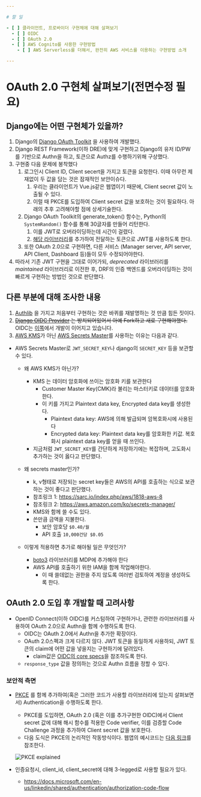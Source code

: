```yaml
---

# 할 일

- [ ] 클라이언트, 프로바이더 구현체에 대해 살펴보기
  - [ ] OIDC
  - [ ] OAuth 2.0
  - [ ] AWS Cognito를 사용한 구현방법
    - [ ] AWS Serverless를 더해서, 완전히 AWS 서비스를 이용하는 구현방법 소개

---
```


# OAuth 2.0 구현체 살펴보기(전면수정 필요)

## Django에는 어떤 구현체가 있을까?

1. Django의 [Django OAuth Toolkit](https://django-oauth-toolkit.readthedocs.io/en/latest/) 을 사용하여 개발했다.
2. Django REST Framework(이하 DRE)에 맞게 구현하고 Django의 유저 ID/PW를 기반으로 Authn을 하고, 토큰으로 Authz를 수행하기위해 구상했다.
3. 구현중 다음 문제에 봉착했다
   1. 로그인시 Client ID, Client secert을 가지고 토큰을 요청한다. 이때 아무런 제재없이 두 값을 담는 것은 잠재적인 보안이슈다.
      1. 우리는 클라이언트가 Vue.js같은 웹앱이기 때문에, Client secret 값이 노출될 수 있다.
      2. 이럴 때 PKCE를 도입하여 Client secret 값을 보호하는 것이 필요하다.
         아래의 추후 고려해야할 점에 상세기술한다.
   2. Django OAuth Toolkit의 generate_token() 함수는, Python의 `SystemRandom()` 함수를 통해 30글자를 만들어 리턴한다.
      1. 이를 JWT로 오버라이딩하는데 시간이 걸렸다.
      2. [해당 라이브러리](https://github.com/Humanitec/django-oauth-toolkit-jwt)를 추가하여 전달하는 토큰으로 JWT를 사용하도록 한다.
   3. 또한 OAuth 2.0으로 구현하면, 다른 서비스 (Manager server, API server, API Client, Dashboard 등)들이 모두 수정되어야한다.
4. 따라서 기존 JWT 구현을 그대로 이어가되, _deprecated_ 라이브러리를 _maintained_ 라이브러리로 이전한 후, DRF의 인증 백엔드를 오버라이딩하는 것이 빠르게 구현하는 방법인 것으로 판단했다.

## 다른 부분에 대해 조사한 내용

1. [Authlib](https://github.com/lepture/authlib) 을 가지고 처음부터 구현하는 것은 바퀴를 재발명하는 것 만큼 힘든 짓이다.
2. ~~[Django OIDC Provider](https://github.com/juanifioren/django-oidc-provider) 는 방치되어있어서 아예 Fork하고 새로 구현해야했다.~~ OIDC는 [이쪽](https://github.com/jazzband/django-oauth-toolkit)에서 개발이 이어지고 있습니다.
3. [AWS KMS](https://aws.amazon.com/ko/kms/)가 아닌 [AWS Secrets Master](https://aws.amazon.com/ko/secrets-manager/)를 사용하는 이유는 다음과 같다.

- AWS Secrets Master로 `JWT_SECRET_KEY`나 django의 `SECRET_KEY` 등을 보관할 수 있다.

  - 왜 AWS KMS가 아닌가?

    - KMS 는 데이터 암호화에 쓰이는 암호화 키를 보관한다
      - Customer Master Key(CMK)라 불리는 마스터키로 데이터를 암호화한다.
      - 이 키를 가지고 Plaintext data key, Encrypted data key를 생성한다.
        - Plaintext data key: AWS에 의해 발급되며 암복호화시에 사용된다
        - Encrypted data key: Plaintext data key를 암호화한 키값. 복호화시 plaintext data key를 얻을 때 쓰인다.
    - 지금처럼 `JWT_SECRET_KEY`를 간단하게 저장하기에는 복잡하며, 고도화시 추가하는 것이 옳다고 판단했다.

  - 왜 secrets master인가?

    - k, v형태로 저장되는 secret key들은 AWS의 API를 호출하는 식으로 보관하는 것이 좋다고 판단했다.
    - 참조링크 1: https://sarc.io/index.php/aws/1818-aws-8
    - 참조링크 2: https://aws.amazon.com/ko/secrets-manager/
    - KMS와 함께 쓸 수도 있다.
    - 쓴만큼 금액을 지불한다.
      - 보안 암호당 `$0.40/월`
      - API 호출 `10,000건당 $0.05`

  - 이렇게 적용하면 추가로 해야될 일은 무엇인가?
    - [boto3](https://github.com/boto/boto3) 라이브러리를 MDP에 추가해야 한다
    - AWS API를 호출하기 위한 IAM을 함께 작업해야한다.
      - 이 때 쓸데없는 권한을 주지 않도록 여러번 검토하여 계정을 생성하도록 한다.

## OAuth 2.0 도입 후 개발할 때 고려사항

- OpenID Connect(이하 OIDC)를 커스텀하여 구현하거나, 관련한 라이브러리를 사용하여 OAuth 2.0으로 Authn을 함께 수행하도록 한다.
  - OIDC는 OAuth 2.0에서 Authn을 추가한 확장이다.
  - OAuth 2.0스펙과 크게 다르지 않다. JWT 토큰을 동일하게 사용하되, JWT 토큰의 claim에 어떤 값을 넣을지는 구현하기에 달려있다.
    - claim값은 [OIDC의 core specs](https://openid.net/specs/openid-connect-core-1_0.html#Claims)을 참조하도록 한다.
  - `response_type` 값을 정의하는 것으로 Authn 흐름을 정할 수 있다.

### 보안적 측면

- [PKCE](https://oauth.net/2/pkce/) 를 함께 추가하여(혹은 그러한 코드가 사용할 라이브러리에 있는지 살펴보면서) Authentication을 수행하도록 한다.

  - PKCE를 도입하면, OAuth 2.0 (혹은 이를 추가구현한 OIDC)에서 Client secret 값에 대해 해시 함수를 적용한 Code verifier, 이를 검증할 Code Challenge 과정을 추가하여 Client secret 값을 보호한다.
  - 다음 도식은 PKCE의 논리적인 작동방식이다. 웹앱의 예시코드는 [다음 링크](https://github.com/oktadeveloper/okta-auth-js-pkce-example)를 참조한다.

  ![PKCE explained](../img/MDP-OAuth2.0/04-pkce.png)

- 인증요청시, client_id, client_secret에 대해 3-legged로 사용할 필요가 있다.
  - https://docs.microsoft.com/en-us/linkedin/shared/authentication/authorization-code-flow
